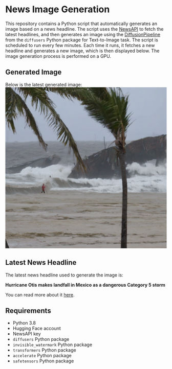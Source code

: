 # News Image Generation
This repository contains a Python script that automatically generates an image based on a news headline. The script uses the [NewsAPI](https://newsapi.org/) to fetch the latest headlines, and then generates an image using the [DiffusionPipeline](https://github.com/huggingface/diffusers) from the `diffusers` Python package for Text-to-Image task.
The script is scheduled to run every few minutes. Each time it runs, it fetches a new headline and generates a new image, which is then displayed below. The image generation process is performed on a GPU.

## Generated Image
Below is the latest generated image:
![Generated Image](image.png)

## Latest News Headline
The latest news headline used to generate the image is:

**Hurricane Otis makes landfall in Mexico as a dangerous Category 5 storm**

You can read more about it [here](https://news.google.com/rss/articles/CBMiPGh0dHBzOi8vd3d3LmNic25ld3MuY29tL25ld3MvaHVycmljYW5lLW90aXMtbWV4aWNvLWFjYXB1bGNvL9IBAA?oc=5).

## Requirements
- Python 3.8
- Hugging Face account
- NewsAPI key
- `diffusers` Python package
- `invisible_watermark` Python package
- `transformers` Python package
- `accelerate` Python package
- `safetensors` Python package
